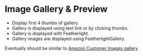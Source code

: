 # Image Gallery & Preview #

* Display first 4 thumbs of gallery.
* Gallery is displayed using text link or by clicking thumbs.
* Gallery is displayed with Featherlight.
* Gallery images are displayed using FeatherlightGallery.

Eventually should be similar to [Amazon Customer Images gallery](https://www.amazon.com/gp/product/B004YGQK5K/?th=1)
